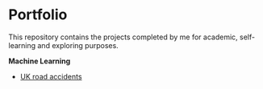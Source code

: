 # Portfolio

This repository contains the projects completed by me for academic, self-learning and exploring purposes.

__Machine Learning__
- [UK road accidents](https://github.com/yy96/portfolio/tree/master/UK%20road%20accidents)
